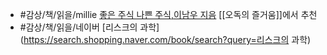 - #감상/책/읽을/millie [좋은 주식 나쁜 주식,이남우 지음](https://millie.page.link/?ibi=kr.co.millie.MillieShelf&efr=1&link=https://link.millie.co.kr/v3/bookDetail/179503634%3Furl%3Dhttps://www.millie.co.kr/v3/bookDetail/179503634) [[오독의 즐거움]]에서 추천
- #감상/책/읽을/네이버 [리스크의 과학](https://search.shopping.naver.com/book/search?query=리스크의 과학)